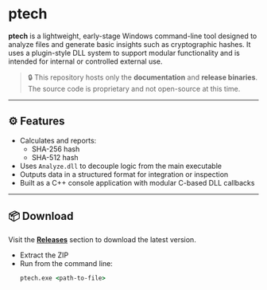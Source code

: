 # ptech

**ptech** is a lightweight, early-stage Windows command-line tool designed to analyze files and generate basic insights such as cryptographic hashes. It uses a plugin-style DLL system to support modular functionality and is intended for internal or controlled external use.

> 🔒 This repository hosts only the **documentation** and **release binaries**. The source code is proprietary and not open-source at this time.

---

## ⚙️ Features

- Calculates and reports:
  - SHA-256 hash
  - SHA-512 hash
- Uses `Analyze.dll` to decouple logic from the main executable
- Outputs data in a structured format for integration or inspection
- Built as a C++ console application with modular C-based DLL callbacks

---

## 📦 Download

Visit the [**Releases**](https://github.com/your-username/your-public-repo/releases) section to download the latest version.

- Extract the ZIP
- Run from the command line:
  ```cmd
  ptech.exe <path-to-file>
